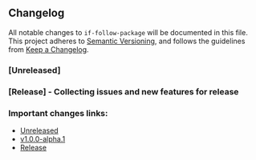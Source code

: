 ## Changelog

All notable changes to `if-follow-package` will be documented in this file. This project adheres to [Semantic Versioning](https://semver.org/spec/v2.0.0.html),
and follows the guidelines from [Keep a Changelog](https://keepachangelog.com/).

### [Unreleased]

### [Release] - Collecting issues and new features for release

### Important changes links:

- [Unreleased](https://github.com/farhan7reza7/if-follow-package/compare/v1.0.0-alpha.1...HEAD)
- [v1.0.0-alpha.1](https://github.com/farhan7reza7/if-follow-package/releases/tag/v1.0.0-alpha.1)
- [Release](https://github.com/farhan7reza7/if-follow-package/milestone/2)
